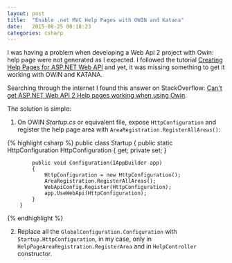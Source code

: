 ```yaml
---
layout: post
title:  "Enable .net MVC Help Pages with OWIN and Katana"
date:   2015-08-25 00:18:23 
categories: csharp
---
```


I was having a problem when developing a Web Api 2 project with Owin: help page were not generated as I expected. I followed the tutorial [Creating Help Pages for ASP.NET Web API](http://www.asp.net/web-api/overview/getting-started-with-aspnet-web-api/creating-api-help-pages) and yet, it was missing something to get it working with OWIN and KATANA.

Searching through the internet I found this answer on StackOverflow: [Can't get ASP.NET Web API 2 Help pages working when using Owin](http://stackoverflow.com/questions/18921215/cant-get-asp-net-web-api-2-help-pages-working-when-using-owin).

The solution is simple:

1. On OWIN *Startup.cs* or equivalent file, expose `HttpConfiguration` and register the help page area with  `AreaRegistration.RegisterAllAreas()`:
    
{% highlight csharp %}
        public class Startup 
        { 
    		public static HttpConfiguration HttpConfiguration { get; private set; } 
    			
    		public void Configuration(IAppBuilder app) 
    		{ 
    			HttpConfiguration = new HttpConfiguration();
    			AreaRegistration.RegisterAllAreas(); 
    	 		WebApiConfig.Register(HttpConfiguration);
    	 		app.UseWebApi(HttpConfiguration); 
    	 	} 
		}
{% endhighlight %}

2. Replace all the `GlobalConfiguration.Configuration` with `Startup.HttpConfiguration`, in my case, only in `HelpPageAreaRegistration.RegisterArea` and in `HelpController` constructor.
